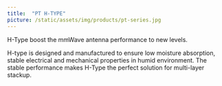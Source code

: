 ```yaml
---
title:  "PT H-TYPE"
picture: /static/assets/img/products/pt-series.jpg
---
```


H-Type boost the mmWave antenna performance to new levels.

H-type is designed and manufactured to ensure low moisture absorption, stable electrical and mechanical properties in humid environment. The stable performance makes H-Type the perfect solution for multi-layer stackup.
